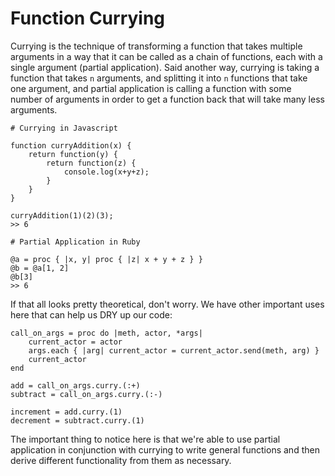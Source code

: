 # Function Currying

Currying is the technique of transforming a function that takes multiple arguments in a way that it can be called as a chain of functions, each with a single argument (partial application). Said another way, currying is taking a function that takes `n` arguments, and splitting it into `n` functions that take one argument, and partial application is calling a function with some number of arguments in order to get a function back that will take many less arguments. 

	# Currying in Javascript
	
	function curryAddition(x) {
		return function(y) {
			return function(z) {
				console.log(x+y+z);
			}
		}
	}
	
	curryAddition(1)(2)(3);
	>> 6
	
	# Partial Application in Ruby
	
	@a = proc { |x, y| proc { |z| x + y + z } }
	@b = @a[1, 2]
	@b[3]
	>> 6

If that all looks pretty theoretical, don't worry. We have other important uses here that can help us DRY up our code:

	call_on_args = proc do |meth, actor, *args|
		current_actor = actor
		args.each { |arg| current_actor = current_actor.send(meth, arg) }
		current_actor
	end
	
	add = call_on_args.curry.(:+)
	subtract = call_on_args.curry.(:-)
	
	increment = add.curry.(1)
	decrement = subtract.curry.(1)
	
The important thing to notice here is that we're able to use partial application in conjunction with currying to write general functions and then derive different functionality from them as necessary. 